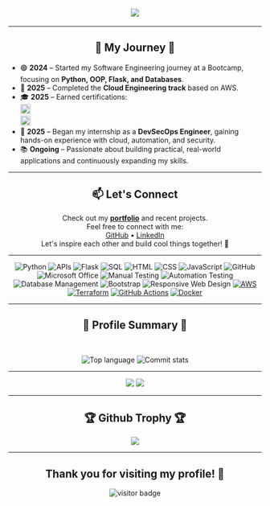 <h1 align="center">
    <img src="https://readme-typing-svg.herokuapp.com?font=Bitcount+Grid+Double&size=35&duration=4000&pause=200&color=38C2FF&center=true&vCenter=true&width=500&height=70&lines=Hi+there...%F0%9F%91%8B;I+am+Andriy!" />
</h1>

<hr>

<div align="center">

<h2 align="center">📌 My Journey 📢</h2>

</div>

- 🟢 **2024** – Started my Software Engineering journey at a Bootcamp, focusing on **Python, OOP, Flask, and Databases**.  
- 🚀 **2025** – Completed the **Cloud Engineering track** based on AWS.  
- 🎓 **2025** – Earned certifications:  
  <img src="https://img.shields.io/badge/AWS%20Cloud%20Practitioner-232F3E?style=flat-square&logo=amazonaws&logoColor=white" alt="AWS Cloud Practitioner" height="20"/>  
  <img src="https://img.shields.io/badge/Terraform%20Associate-844FBA?style=flat-square&logo=terraform&logoColor=white" alt="Terraform Associate" height="20"/>  
- 🔐 **2025** – Began my internship as a **DevSecOps Engineer**, gaining hands-on experience with cloud, automation, and security.  
- 📚 **Ongoing** – Passionate about building practical, real-world applications and continuously expanding my skills.  

</div>

---

<div align="center">

## 📫 Let's Connect

Check out my [**portfolio**](https://github.com/mazdaratti?tab=repositories) and recent projects.  
Feel free to connect with me:  
[GitHub](https://github.com/mazdaratti) • [LinkedIn](https://www.linkedin.com/in/andriy-bulashov/)  
Let's inspire each other and build cool things together! 🚀  

</div>

---

<div align="center">
  
![Python](https://img.shields.io/badge/-Python-3776AB?style=flat&logo=python&logoColor=white) ![APIs](https://img.shields.io/badge/-APIs-00457C?style=flat&logo=api&logoColor=white) ![Flask](https://img.shields.io/badge/-Flask-000000?style=flat&logo=flask&logoColor=white) ![SQL](https://img.shields.io/badge/-SQL-CC2927?style=flat&logo=microsoft-sql-server&logoColor=white) ![HTML](https://img.shields.io/badge/-HTML-E34F26?style=flat&logo=html5&logoColor=white)  ![CSS](https://img.shields.io/badge/-CSS-1572B6?style=flat&logo=css3&logoColor=white) ![JavaScript](https://img.shields.io/badge/-JavaScript-F7DF1E?style=flat&logo=javascript&logoColor=white) ![GitHub](https://img.shields.io/badge/-GitHub-181717?style=flat&logo=github&logoColor=white)  ![Microsoft Office](https://img.shields.io/badge/-Microsoft%20Office-D83B01?style=flat&logo=microsoft-office&logoColor=white)  ![Manual Testing](https://img.shields.io/badge/-Manual%20Testing-007396?style=flat&logo=checkmarx&logoColor=white) ![Automation Testing](https://img.shields.io/badge/-Automation%20Testing-6DB33F?style=flat&logo=checkmarx&logoColor=white) ![Database Management](https://img.shields.io/badge/-DBMS-003B57?style=flat&logo=databricks&logoColor=white) ![Bootstrap](https://img.shields.io/badge/-Bootstrap-563D7C?style=flat&logo=bootstrap&logoColor=white)  ![Responsive Web Design](https://img.shields.io/badge/-Responsive%20Web%20Design-1572B6?style=flat&logo=css3&logoColor=white)  [![AWS](https://img.shields.io/badge/AWS_Cloud-FF9900?logo=amazonaws&logoColor=white)](https://aws.amazon.com) [![Terraform](https://img.shields.io/badge/Terraform-7B42BC?logo=terraform&logoColor=white)](https://www.terraform.io) [![GitHub Actions](https://img.shields.io/badge/GitHub_Actions-2088FF?logo=github-actions&logoColor=white)](https://github.com/features/actions) [![Docker](https://img.shields.io/badge/Docker-2496ED?logo=docker&logoColor=white)](https://www.docker.com)

</div>

---

<div align="center">
<h2 align="center">🌟 Profile Summary 🌟</h2>
<br>

  
  ![Top language](http://github-profile-summary-cards.vercel.app/api/cards/repos-per-language?username=mazdaratti&count_private=true&include_all_commits=true&theme=github_dark&cache_bust=1&v=9)
  ![Commit stats](http://github-profile-summary-cards.vercel.app/api/cards/productive-time?username=mazdaratti&count_private=true&include_all_commits=true&theme=github_dark&utcOffset=8&cache_bust=1&v=9&hide_border=true)
  
</div>

<hr>

<div align="center">
  <img src="https://github-readme-stats-one-livid-30.vercel.app/api?username=mazdaratti&theme=github_dark&count_private=true&custom_title=GitHub%20Stats&hide_title=true&show_icons=true&hide_border=true&show=prs_merged&line_height=26&disable_animations=false&card_width=340&hide_rank=true&line_height=26&text_bold=false">
  <img src="https://streak-stats.demolab.com?user=mazdaratti&theme=github-dark&hide_border=true&card_width=339&card_height=197">

</div>
<hr>


<div align="center">
<h2 align="center">🏆 Github Trophy 🏆</h2> 

<p align="center"> <img src="https://github-profile-trophy.screw-hand.vercel.app/?username=mazdaratti&theme=juicyfresh&column=-1&rank=SSS,SS,S,AAA,AA,A,B,C&no-frame=true&no-bg=true&margin-w=6&count_private=true&include_all_commits=true&v=11" />
</div>

<hr>


<div align="center">

## Thank you for visiting my profile! 🌟  

![visitor badge](https://visitor-badge.laobi.icu/badge?page_id=mazdaratti.visitor-badge&format=true)

</div>


